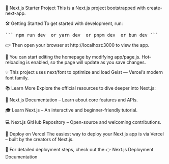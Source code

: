 🚀 Next.js Starter Project
This is a Next.js project bootstrapped with create-next-app.

🛠️ Getting Started
To get started with development, run:

<pre lang="markdown">``` npm run dev  or yarn dev  or pnpm dev  or bun dev ```</pre>

👉 Then open your browser at http://localhost:3000 to view the app.

📝 You can start editing the homepage by modifying app/page.js.
Hot-reloading is enabled, so the page will update as you save changes.

💡 This project uses next/font to optimize and load Geist — Vercel’s modern font family.

📚 Learn More
Explore the official resources to dive deeper into Next.js:

📖 Next.js Documentation – Learn about core features and APIs.

🎓 Learn Next.js – An interactive and beginner-friendly tutorial.

💻 Next.js GitHub Repository – Open-source and welcoming contributions.

🚢 Deploy on Vercel
The easiest way to deploy your Next.js app is via Vercel – built by the creators of Next.js.

🧾 For detailed deployment steps, check out the
👉 Next.js Deployment Documentation
